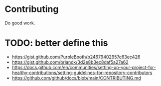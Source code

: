 # Contributing

Do good work.

# TODO: better define this

* https://gist.github.com/PurpleBooth/b24679402957c63ec426
* https://gist.github.com/briandk/3d2e8b3ec8daf5a27a62
* https://docs.github.com/en/communities/setting-up-your-project-for-healthy-contributions/setting-guidelines-for-repository-contributors
* https://github.com/github/docs/blob/main/CONTRIBUTING.md
